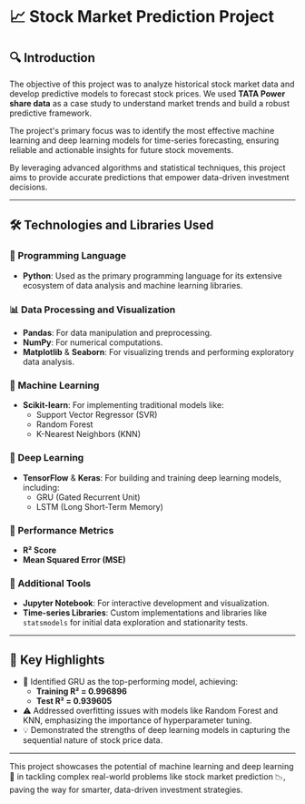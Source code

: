 # 📈 Stock Market Prediction Project  

## 🔍 Introduction  
The objective of this project was to analyze historical stock market data and develop predictive models to forecast stock prices. We used **TATA Power share data** as a case study to understand market trends and build a robust predictive framework.  

The project's primary focus was to identify the most effective machine learning and deep learning models for time-series forecasting, ensuring reliable and actionable insights for future stock movements.  

By leveraging advanced algorithms and statistical techniques, this project aims to provide accurate predictions that empower data-driven investment decisions.  

---

## 🛠️ Technologies and Libraries Used  

### 🐍 Programming Language  
- **Python**: Used as the primary programming language for its extensive ecosystem of data analysis and machine learning libraries.  

### 📊 Data Processing and Visualization  
- **Pandas**: For data manipulation and preprocessing.  
- **NumPy**: For numerical computations.  
- **Matplotlib** & **Seaborn**: For visualizing trends and performing exploratory data analysis.  

### 🤖 Machine Learning  
- **Scikit-learn**: For implementing traditional models like:  
  - Support Vector Regressor (SVR)  
  - Random Forest  
  - K-Nearest Neighbors (KNN)  

### 🧠 Deep Learning  
- **TensorFlow** & **Keras**: For building and training deep learning models, including:  
  - GRU (Gated Recurrent Unit)  
  - LSTM (Long Short-Term Memory)  

### 📏 Performance Metrics  
- **R² Score**  
- **Mean Squared Error (MSE)**  

### 🔧 Additional Tools  
- **Jupyter Notebook**: For interactive development and visualization.  
- **Time-series Libraries**: Custom implementations and libraries like `statsmodels` for initial data exploration and stationarity tests.  

---

## 🌟 Key Highlights  
- 🚀 Identified GRU as the top-performing model, achieving:  
  - **Training R² = 0.996896**  
  - **Test R² = 0.939605**  
- ⚠️ Addressed overfitting issues with models like Random Forest and KNN, emphasizing the importance of hyperparameter tuning.  
- 💡 Demonstrated the strengths of deep learning models in capturing the sequential nature of stock price data.  

---

This project showcases the potential of machine learning and deep learning 🧠 in tackling complex real-world problems like stock market prediction 📉, paving the way for smarter, data-driven investment strategies.  

